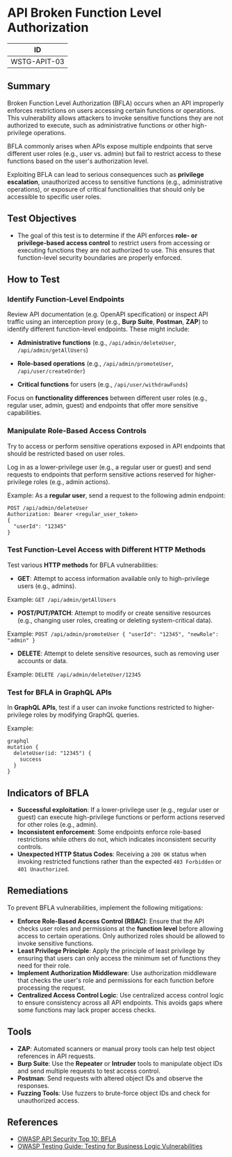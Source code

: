 # API Broken Function Level Authorization

|ID          |
|------------|
|WSTG-APIT-03|

## Summary

Broken Function Level Authorization (BFLA) occurs when an API improperly enforces restrictions on users accessing certain functions or operations. This vulnerability allows attackers to invoke sensitive functions they are not authorized to execute, such as administrative functions or other high-privilege operations.

BFLA commonly arises when APIs expose multiple endpoints that serve different user roles (e.g., user vs. admin) but fail to restrict access to these functions based on the user's authorization level.

Exploiting BFLA can lead to serious consequences such as **privilege escalation**, unauthorized access to sensitive functions (e.g., administrative operations), or exposure of critical functionalities that should only be accessible to specific user roles.

## Test Objectives

- The goal of this test is to determine if the API enforces **role- or privilege-based access control** to restrict users from accessing or executing functions they are not authorized to use. This ensures that function-level security boundaries are properly enforced.

## How to Test

### Identify Function-Level Endpoints

Review API documentation (e.g. OpenAPI specification) or inspect API traffic using an interception proxy (e.g., **Burp Suite**, **Postman**, **ZAP**) to identify different function-level endpoints. These might include:
  
- **Administrative functions** (e.g., `/api/admin/deleteUser`, `/api/admin/getAllUsers`)

- **Role-based operations** (e.g., `/api/admin/promoteUser`, `/api/user/createOrder`)

- **Critical functions** for users (e.g., `/api/user/withdrawFunds`)

Focus on **functionality differences** between different user roles (e.g., regular user, admin, guest) and endpoints that offer more sensitive capabilities.

### Manipulate Role-Based Access Controls

Try to access or perform sensitive operations exposed in API endpoints that should be restricted based on user roles.

Log in as a lower-privilege user (e.g., a regular user or guest) and send requests to endpoints that perform sensitive actions reserved for higher-privilege roles (e.g., admin actions).

Example:
As a **regular user**, send a request to the following admin endpoint:

    
    POST /api/admin/deleteUser
    Authorization: Bearer <regular_user_token>
    {
      "userId": "12345"
    }
    
    
### Test Function-Level Access with Different HTTP Methods

Test various **HTTP methods** for BFLA vulnerabilities:

- **GET**: Attempt to access information available only to high-privilege users (e.g., admins).

Example: `GET /api/admin/getAllUsers`

- **POST/PUT/PATCH**: Attempt to modify or create sensitive resources (e.g., changing user roles, creating or deleting system-critical data).

Example: `POST /api/admin/promoteUser { "userId": "12345", "newRole": "admin" }`

- **DELETE**: Attempt to delete sensitive resources, such as removing user accounts or data.

Example: `DELETE /api/admin/deleteUser/12345`

### Test for BFLA in GraphQL APIs

In **GraphQL APIs**, test if a user can invoke functions restricted to higher-privilege roles by modifying GraphQL queries.

Example:

    graphql
    mutation {
      deleteUser(id: "12345") {
        success
      }
    }
    

## Indicators of BFLA

- **Successful exploitation**: If a lower-privilege user (e.g., regular user or guest) can execute high-privilege functions or perform actions reserved for other roles (e.g., admin).
- **Inconsistent enforcement**: Some endpoints enforce role-based restrictions while others do not, which indicates inconsistent security controls.
- **Unexpected HTTP Status Codes**: Receiving a `200 OK` status when invoking restricted functions rather than the expected `403 Forbidden` or `401 Unauthorized`.

## Remediations

To prevent BFLA vulnerabilities, implement the following mitigations:

- **Enforce Role-Based Access Control (RBAC)**: Ensure that the API checks user roles and permissions at the **function level** before allowing access to certain operations. Only authorized roles should be allowed to invoke sensitive functions.
- **Least Privilege Principle**: Apply the principle of least privilege by ensuring that users can only access the minimum set of functions they need for their role.
- **Implement Authorization Middleware**: Use authorization middleware that checks the user's role and permissions for each function before processing the request.
- **Centralized Access Control Logic**: Use centralized access control logic to ensure consistency across all API endpoints. This avoids gaps where some functions may lack proper access checks.

## Tools

- **ZAP**: Automated scanners or manual proxy tools can help test object references in API requests.
- **Burp Suite**: Use the **Repeater** or **Intruder** tools to manipulate object IDs and send multiple requests to test access control.
- **Postman**: Send requests with altered object IDs and observe the responses.
- **Fuzzing Tools**: Use fuzzers to brute-force object IDs and check for unauthorized access.

## References

- [OWASP API Security Top 10: BFLA](https://owasp.org/API-Security/editions/2023/en/0xa5-broken-function-level-authorization/)
- [OWASP Testing Guide: Testing for Business Logic Vulnerabilities](https://owasp.org/www-project-web-security-testing-guide/stable/4-Web_Application_Security_Testing/05-Authorization_Testing/03-Testing_for_Privilege_Escalation)
